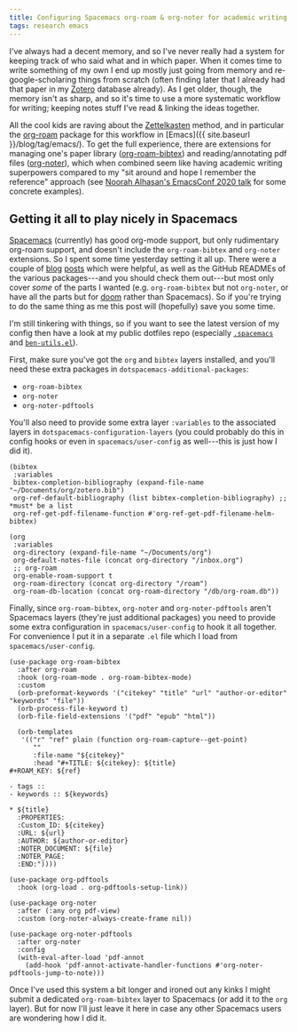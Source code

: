 ```yaml
---
title: Configuring Spacemacs org-roam & org-noter for academic writing bliss
tags: research emacs
---
```


I've always had a decent memory, and so I've never really had a system for
keeping track of who said what and in which paper. When it comes time to write
something of my own I end up mostly just going from memory and
re-google-scholaring things from scratch (often finding later that I already had
that paper in my [Zotero](https://www.zotero.org) database already). As I get
older, though, the memory isn't as sharp, and so it's time to use a more
systematic workflow for writing; keeping notes stuff I've read & linking the
ideas together.

All the cool kids are raving about the [Zettelkasten](https://zettelkasten.de)
method, and in particular the [org-roam](https://www.orgroam.com) package for
this workflow in [Emacs]({{ site.baseurl }}/blog/tag/emacs/). To get the full
experience, there are extensions for managing one's paper library
([org-roam-bibtex](https://github.com/org-roam/org-roam-bibtex)) and
reading/annotating pdf files
([org-noter](https://github.com/weirdNox/org-noter)), which when combined seem
like having academic writing superpowers compared to my "sit around and hope I
remember the reference" approach (see [Noorah Alhasan's EmacsConf 2020
talk](https://emacsconf.org/2020/talks/17/) for some concrete examples).

## Getting it all to play nicely in Spacemacs

[Spacemacs](https://www.spacemacs.org) (currently) has good org-mode support,
but only rudimentary org-roam support, and doesn't include the `org-roam-bibtex`
and `org-noter` extensions. So I spent some time yesterday setting it all up.
There were a couple of
[blog](https://philipperambert.com/Installing-Org-Roam-Bibtex-In-Spacemacs)
[posts](https://www.ianjones.us/org-roam-bibtex) which were helpful, as well as
the GitHub READMEs of the various packages---and you should check them out---but
most only cover _some_ of the parts I wanted (e.g. `org-roam-bibtex` but not
`org-noter`, or have all the parts but for
[doom](https://github.com/hlissner/doom-emacs) rather than Spacemacs). So if
you're trying to do the same thing as me this post will (hopefully) save you
some time.

I'm still tinkering with things, so if you want to see the latest version of my
config then have a look at my public dotfiles repo (especially
[`.spacemacs`](https://github.com/benswift/.dotfiles/blob/master/spacemacs) and
[`ben-utils.el`](https://github.com/benswift/.dotfiles/blob/master/ben-utils.el)).

First, make sure you've got the `org` and `bibtex` layers installed, and you'll
need these extra packages in `dotspacemacs-additional-packages`:

- `org-roam-bibtex`
- `org-noter`
- `org-noter-pdftools`

You'll also need to provide some extra layer `:variables` to the associated layers in
`dotspacemacs-configuration-layers` (you could probably do this in config hooks
or even in `spacemacs/user-config` as well---this is just how I did it).

```emacs-lisp
(bibtex
 :variables
 bibtex-completion-bibliography (expand-file-name "~/Documents/org/zotero.bib")
 org-ref-default-bibliography (list bibtex-completion-bibliography) ;; *must* be a list
 org-ref-get-pdf-filename-function #'org-ref-get-pdf-filename-helm-bibtex)

(org
 :variables
 org-directory (expand-file-name "~/Documents/org")
 org-default-notes-file (concat org-directory "/inbox.org")
 ;; org-roam
 org-enable-roam-support t
 org-roam-directory (concat org-directory "/roam")
 org-roam-db-location (concat org-roam-directory "/db/org-roam.db"))
```

Finally, since `org-roam-bibtex`, `org-noter` and `org-noter-pdftools` aren't
Spacemacs layers (they're just additional packages) you need to provide some
extra configuration in `spacemacs/user-config` to hook it all together. For
convenience I put it in a separate `.el` file which I load from
`spacemacs/user-config`.

```emacs-lisp
(use-package org-roam-bibtex
  :after org-roam
  :hook (org-roam-mode . org-roam-bibtex-mode)
  :custom
  (orb-preformat-keywords '("citekey" "title" "url" "author-or-editor" "keywords" "file"))
  (orb-process-file-keyword t)
  (orb-file-field-extensions '("pdf" "epub" "html"))

  (orb-templates
   '(("r" "ref" plain (function org-roam-capture--get-point)
      ""
      :file-name "${citekey}"
      :head "#+TITLE: ${citekey}: ${title}
#+ROAM_KEY: ${ref}

- tags ::
- keywords :: ${keywords}

* ${title}
  :PROPERTIES:
  :Custom_ID: ${citekey}
  :URL: ${url}
  :AUTHOR: ${author-or-editor}
  :NOTER_DOCUMENT: ${file}
  :NOTER_PAGE:
  :END:"))))

(use-package org-pdftools
  :hook (org-load . org-pdftools-setup-link))

(use-package org-noter
  :after (:any org pdf-view)
  :custom (org-noter-always-create-frame nil))

(use-package org-noter-pdftools
  :after org-noter
  :config
  (with-eval-after-load 'pdf-annot
    (add-hook 'pdf-annot-activate-handler-functions #'org-noter-pdftools-jump-to-note)))
```

Once I've used this system a bit longer and ironed out any kinks I might submit
a dedicated `org-roam-bibtex` layer to Spacemacs (or add it to the `org` layer).
But for now I'll just leave it here in case any other Spacemacs users are
wondering how I did it.
